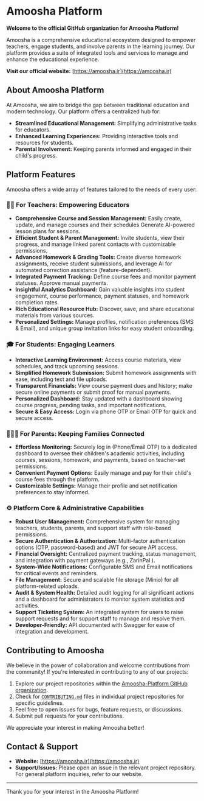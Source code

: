 # Amoosha Platform

**Welcome to the official GitHub organization for Amoosha Platform!**

Amoosha is a comprehensive educational ecosystem designed to empower teachers, engage students, and involve parents in the learning journey. Our platform provides a suite of integrated tools and services to manage and enhance the educational experience.

**Visit our official website:** [https://amoosha.ir](https://amoosha.ir)

## About Amoosha Platform

At Amoosha, we aim to bridge the gap between traditional education and modern technology. Our platform offers a centralized hub for:

* **Streamlined Educational Management:** Simplifying administrative tasks for educators.
* **Enhanced Learning Experiences:** Providing interactive tools and resources for students.
* **Parental Involvement:** Keeping parents informed and engaged in their child's progress.

## Platform Features

Amoosha offers a wide array of features tailored to the needs of every user:

### 👨‍🏫 For Teachers: Empowering Educators

* **Comprehensive Course and Session Management:** Easily create, update, and manage courses and their schedules Generate AI-powered lesson plans for sessions.
* **Efficient Student & Parent Management:** Invite students, view their progress, and manage linked parent contacts with customizable permissions.
* **Advanced Homework & Grading Tools:** Create diverse homework assignments, receive student submissions, and leverage AI for automated correction assistance (feature-dependent).
* **Integrated Payment Tracking:** Define course fees and monitor payment statuses. Approve manual payments.
* **Insightful Analytics Dashboard:** Gain valuable insights into student engagement, course performance, payment statuses, and homework completion rates.
* **Rich Educational Resource Hub:** Discover, save, and share educational materials from various sources.
* **Personalized Settings:** Manage profiles, notification preferences (SMS & Email), and unique group invitation links for easy student onboarding.

### 🎓 For Students: Engaging Learners

* **Interactive Learning Environment:** Access course materials, view schedules, and track upcoming sessions.
* **Simplified Homework Submission:** Submit homework assignments with ease, including text and file uploads.
* **Transparent Financials:** View course payment dues and history; make secure online payments or submit proof for manual payments.
* **Personalized Dashboard:** Stay updated with a dashboard showing course progress, pending tasks, and important notifications.
* **Secure & Easy Access:** Login via phone OTP or Email OTP for quick and secure access.

### 👨‍👩‍👧 For Parents: Keeping Families Connected

* **Effortless Monitoring:** Securely log in (Phone/Email OTP) to a dedicated dashboard to oversee their children's academic activities, including courses, sessions, homework, and payments, based on teacher-set permissions.
* **Convenient Payment Options:** Easily manage and pay for their child's course fees through the platform.
* **Customizable Settings:** Manage their profile and set notification preferences to stay informed.

### ⚙️ Platform Core & Administrative Capabilities

* **Robust User Management:** Comprehensive system for managing teachers, students, parents, and support staff with role-based permissions.
* **Secure Authentication & Authorization:** Multi-factor authentication options (OTP, password-based) and JWT for secure API access.
* **Financial Oversight:** Centralized payment tracking, status management, and integration with payment gateways (e.g., ZarinPal ).
* **System-Wide Notifications:** Configurable SMS and Email notifications for critical events and reminders.
* **File Management:** Secure and scalable file storage (Minio) for all platform-related uploads.
* **Audit & System Health:** Detailed audit logging for all significant actions and a dashboard for administrators to monitor system statistics and activities.
* **Support Ticketing System:** An integrated system for users to raise support requests and for support staff to manage and resolve them.
* **Developer-Friendly:** API documented with Swagger for ease of integration and development.

## Contributing to Amoosha

We believe in the power of collaboration and welcome contributions from the community! If you're interested in contributing to any of our projects:

1.  Explore our project repositories within the [Amoosha-Platform GitHub organization](https://github.com/Amoosha-Platform).
2.  Check for [`CONTRIBUTING.md`](https://github.com/Amoosha-Platform/.github/blob/main/CONTRIBUTING.md) files in individual project repositories for specific guidelines.
3.  Feel free to open issues for bugs, feature requests, or discussions.
4.  Submit pull requests for your contributions.

We appreciate your interest in making Amoosha better!

## Contact & Support

* **Website:** [https://amoosha.ir](https://amoosha.ir)
* **Support/Issues:** Please open an issue in the relevant project repository. For general platform inquiries, refer to our website.

---

Thank you for your interest in the Amoosha Platform!
